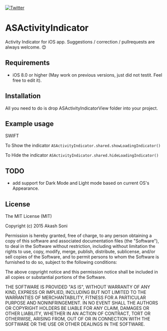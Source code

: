 
[![Twitter](https://img.shields.io/twitter/follow/akashsoni_?label=Connect&style=social)](https://twitter.com/intent/follow?screen_name=akashsoni_)


# ASActivityIndicator
Activity Indicator for iOS app.
Suggestions / correction / pullrequests are always welcome. 😊

## Requirements
* iOS 8.0 or higher (May work on previous versions, just did not testit. Feel free to edit it).


## Installation
All you need to do is drop ASActivityIndicatorView folder into your project.

## Example usage

SWIFT

To Show the indicator
```ASActivityIndicator.shared.showLoadingIndicator()```

To Hide the indicator
```ASActivityIndicator.shared.hideLoadingIndicator()```



## TODO
* add support for Dark Mode and Light mode based on current OS's Appearance.


## License

The MIT License (MIT)

Copyright (c) 2015 Akash Soni

Permission is hereby granted, free of charge, to any person obtaining a copy
of this software and associated documentation files (the "Software"), to deal
in the Software without restriction, including without limitation the rights
to use, copy, modify, merge, publish, distribute, sublicense, and/or sell
copies of the Software, and to permit persons to whom the Software is
furnished to do so, subject to the following conditions:

The above copyright notice and this permission notice shall be included in all
copies or substantial portions of the Software.

THE SOFTWARE IS PROVIDED "AS IS", WITHOUT WARRANTY OF ANY KIND, EXPRESS OR
IMPLIED, INCLUDING BUT NOT LIMITED TO THE WARRANTIES OF MERCHANTABILITY,
FITNESS FOR A PARTICULAR PURPOSE AND NONINFRINGEMENT. IN NO EVENT SHALL THE
AUTHORS OR COPYRIGHT HOLDERS BE LIABLE FOR ANY CLAIM, DAMAGES OR OTHER
LIABILITY, WHETHER IN AN ACTION OF CONTRACT, TORT OR OTHERWISE, ARISING FROM,
OUT OF OR IN CONNECTION WITH THE SOFTWARE OR THE USE OR OTHER DEALINGS IN THE
SOFTWARE.

